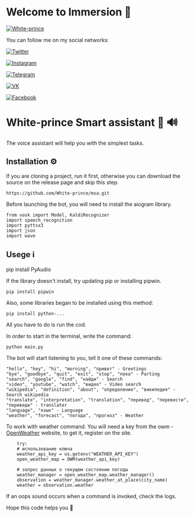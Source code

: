 # Welcome to Immersion :crown:

 [![White-prince](https://github.com/White-prince/White-prince/blob/main/assets/vk-head-andrew.png?raw=true)](http://white-prince.ru/)

You can follow me on my social networks:

[![Twitter](https://img.shields.io/badge/-Twitter-131313?style=for-the-badge&logo=Twitter)](https://twitter.com/White_prince_0)

[![Instagram](https://img.shields.io/badge/-Instagram-131313?style=for-the-badge&logo=Instagram)](https://www.instagram.com/0xe_white_prince_ex0/)
  
[![Telegram](https://img.shields.io/badge/-Telegram-131313?style=for-the-badge&logo=Telegram)](https://t.me/Dark_Hub_info)

[![VK](https://img.shields.io/badge/-VK-131313?style=for-the-badge&logo=VK)](https://vk.com/id333667069)

[![Facebook](https://img.shields.io/badge/-Facebook-131313?style=for-the-badge&logo=Facebook)](https://www.facebook.com/profile.php?id=100023988285502)

# White-prince Smart assistant :robot: :loud_sound:

The voice assistant will help you with the simplest tasks.

## Installation :gear:
If you are cloning a project, run it first, otherwise you can download the source on the release page and skip this step.

    https://github.com/White-prince/msa.git
    
Before launching the bot, you will need to install the aiogram library.

    from vosk import Model, KaldiRecognizer
    import speech_recognition
    import pyttsx3
    import json
    import wave

## Usege :information_source:

pip install PyAudio

If the library doesn't install, try updating pip or installing pipwin.

    pip install pipwin
    
Also, some libraries began to be installed using this method:

    pip install python-...
    
All you have to do is run the cod.

In order to start in the terminal, write the command:

    python main.py
    
The bot will start listening to you, tell it one of these commands:

    "hello", "hey", "hi", "morning", "привет" - Greetings
    "bye", "goodbye", "quit", "exit", "stop", "пока" - Parting
    "search", "google", "find", "найди" - Search
    "video", "youtube", "watch", "видео" - Video search
    "wikipedia", "definition", "about", "определение", "википедия" - Search wikipedia
    "translate", "interpretation", "translation", "перевод", "перевести", "переведи" - translater
    "language", "язык" - Language
    "weather", "forecast", "погода", "прогноз" - Weather
    
To work with weather command. You will need a key from the owm - [OpenWeather](https://openweathermap.org/) website, to get it, register on the site.

        try:
        # использование ключа
        weather_api_key = os.getenv("WEATHER_API_KEY")
        open_weather_map = OWM(weather_api_key)

        # запрос данных о текущем состоянии погоды
        weather_manager = open_weather_map.weather_manager()
        observation = weather_manager.weather_at_place(city_name)
        weather = observation.weather
        
If an oops sound occurs when a command is invoked, check the logs.

Hope this code helps you :crown:
